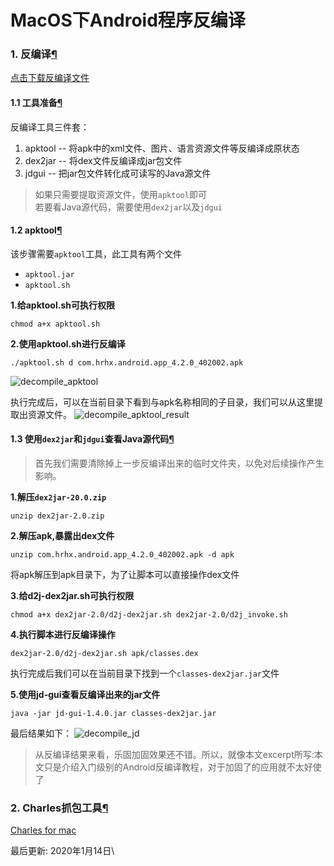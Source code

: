 # MacOS下Android程序反编译

### 1. 反编译[¶](https://blog.yorek.xyz/android/other/Android%E7%A8%8B%E5%BA%8F%E5%8F%8D%E7%BC%96%E8%AF%91/#1) <a href="#1" id="1"></a>

[点击下载反编译文件](https://blog.yorek.xyz/assets/file/decompile.zip)

#### 1.1 工具准备[¶](https://blog.yorek.xyz/android/other/Android%E7%A8%8B%E5%BA%8F%E5%8F%8D%E7%BC%96%E8%AF%91/#11) <a href="#11" id="11"></a>

反编译工具三件套：

1. apktool -- 将apk中的xml文件、图片、语言资源文件等反编译成原状态
2. dex2jar -- 将dex文件反编译成jar包文件
3. jdgui -- 把jar包文件转化成可读写的Java源文件

> 如果只需要提取资源文件，使用`apktool`即可\
> 若要看Java源代码，需要使用`dex2jar`以及`jdgui`

#### 1.2 apktool[¶](https://blog.yorek.xyz/android/other/Android%E7%A8%8B%E5%BA%8F%E5%8F%8D%E7%BC%96%E8%AF%91/#12-apktool) <a href="#12-apktool" id="12-apktool"></a>

该步骤需要`apktool`工具，此工具有两个文件

* `apktool.jar`
* `apktool.sh`

**1.给apktool.sh可执行权限**

```
chmod a+x apktool.sh
```

**2.使用apktool.sh进行反编译**

```
./apktool.sh d com.hrhx.android.app_4.2.0_402002.apk
```

![decompile\_apktool](https://blog.yorek.xyz/assets/images/android/decompile\_apktool.png)

执行完成后，可以在当前目录下看到与apk名称相同的子目录，我们可以从这里提取出资源文件。 ![decompile\_apktool\_result](https://blog.yorek.xyz/assets/images/android/decompile\_apktool\_result.png)

#### 1.3 使用`dex2jar`和`jdgui`查看Java源代码[¶](https://blog.yorek.xyz/android/other/Android%E7%A8%8B%E5%BA%8F%E5%8F%8D%E7%BC%96%E8%AF%91/#13-dex2jarjdguijava) <a href="#13-dex2jarjdguijava" id="13-dex2jarjdguijava"></a>

> 首先我们需要清除掉上一步反编译出来的临时文件夹，以免对后续操作产生影响。

**1.解压`dex2jar-20.0.zip`**

```
unzip dex2jar-2.0.zip
```

**2.解压apk,暴露出dex文件**

```
unzip com.hrhx.android.app_4.2.0_402002.apk -d apk
```

将apk解压到apk目录下，为了让脚本可以直接操作dex文件

**3.给d2j-dex2jar.sh可执行权限**

```
chmod a+x dex2jar-2.0/d2j-dex2jar.sh dex2jar-2.0/d2j_invoke.sh
```

**4.执行脚本进行反编译操作**

```
dex2jar-2.0/d2j-dex2jar.sh apk/classes.dex
```

执行完成后我们可以在当前目录下找到一个`classes-dex2jar.jar`文件

**5.使用jd-gui查看反编译出来的jar文件**

```
java -jar jd-gui-1.4.0.jar classes-dex2jar.jar
```

最后结果如下： ![decompile\_jd](https://blog.yorek.xyz/assets/images/android/decompile\_jd.png)

> 从反编译结果来看，乐固加固效果还不错。所以，就像本文excerpt所写:本文只是介绍入门级别的Android反编译教程，对于加固了的应用就不太好使了

### 2. Charles抓包工具[¶](https://blog.yorek.xyz/android/other/Android%E7%A8%8B%E5%BA%8F%E5%8F%8D%E7%BC%96%E8%AF%91/#2-charles) <a href="#2-charles" id="2-charles"></a>

[Charles for mac](https://blog.yorek.xyz/assets/file/Charles.zip)

最后更新: 2020年1月14日\
